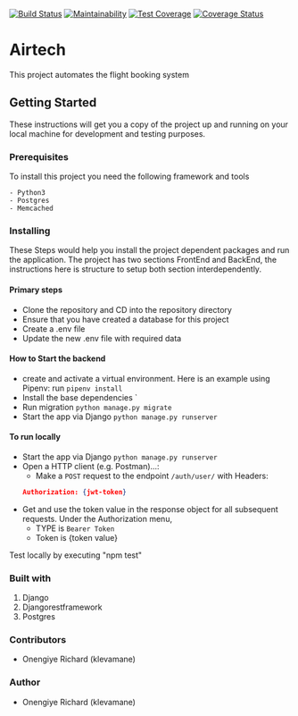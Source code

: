 
[![Build Status](https://travis-ci.org/klevamane/Airtech.svg?branch=develop)](https://travis-ci.org/klevamane/Airtech)  [![Maintainability](https://api.codeclimate.com/v1/badges/b2e9924c1204f0bb5c52/maintainability)](https://codeclimate.com/github/klevamane/Airtech/maintainability)  [![Test Coverage](https://api.codeclimate.com/v1/badges/b2e9924c1204f0bb5c52/test_coverage)](https://codeclimate.com/github/klevamane/Airtech/test_coverage)
[![Coverage Status](https://coveralls.io/repos/github/klevamane/Airtech/badge.svg?branch=feature-flight-operations)](https://coveralls.io/github/klevamane/Airtech?branch=feature-flight-operations)
# Airtech
This project automates the flight booking system

## Getting Started
These instructions will get you a copy of the project up and running on your local machine for development and testing purposes.

### Prerequisites
To install this project you need the following framework and tools
```
- Python3
- Postgres
- Memcached
```

### Installing
These Steps would help you install the project dependent packages and run the application. 
The project has two sections FrontEnd and BackEnd, the instructions here is structure to setup both section interdependently.

#### Primary steps
* Clone the repository and CD into the repository directory
* Ensure that you have created a database for this project
* Create a .env file
* Update the new .env file with required data

#### How to Start the backend
* create and activate a virtual environment. Here is an example using Pipenv: run `pipenv install`
* Install the base dependencies `
* Run migration `python manage.py migrate`
* Start the app via Django `python manage.py runserver`

#### To run locally
* Start the app via Django `python manage.py runserver`
* Open a HTTP client (e.g. Postman)...:
    * Make a `POST` request to the endpoint `/auth/user/` with Headers:
    ```json
    Authorization: {jwt-token}
    ```
* Get and use the token value in the response object for all subsequent requests. Under the Authorization menu,
    * TYPE is `Bearer Token`
    * Token is {token value}



Test locally by executing "npm test"


### Built with
1. Django
2. Djangorestframework
3. Postgres

### Contributors
* Onengiye Richard (klevamane)

### Author
* Onengiye Richard (klevamane)
